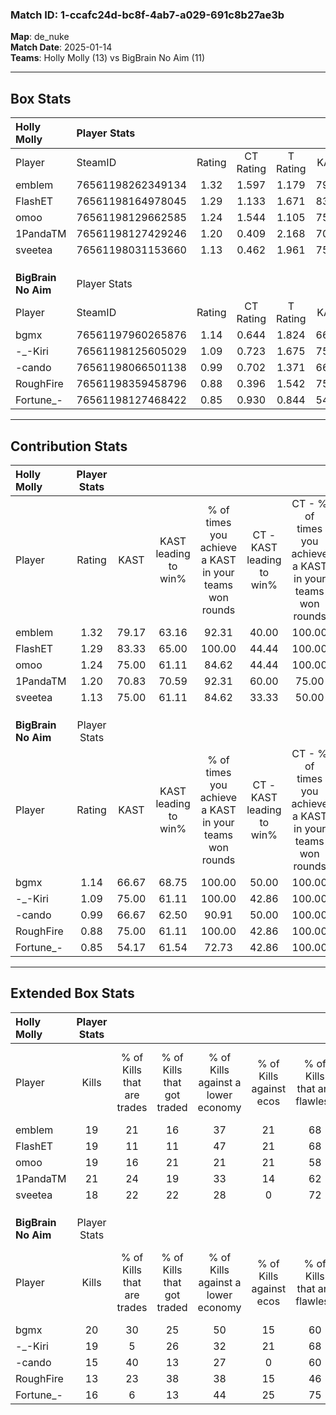 ### Match ID: 1-ccafc24d-bc8f-4ab7-a029-691c8b27ae3b  
**Map**: de_nuke  
**Match Date**: 2025-01-14  
**Teams**: Holly Molly (13) vs BigBrain No Aim (11)  

---  

## Box Stats  

| **Holly Molly**     | Player Stats      |        |           |          |       |      |       |         |        |      |     |
| :- | :- | :-: | :-: | :-: | :-: | :-: | :-: | :-: | :-: | :-: | :-: |
| Player              | SteamID           | Rating | CT Rating | T Rating | KAST  | ADR  | Kills | Assists | Deaths | K/D  | HS% |
| emblem              | 76561198262349134 |  1.32  |   1.597   |  1.179   | 79.17 | 87.4 |  19   |    7    |   14   | 1.36 | 47  |
| FlashET             | 76561198164978045 |  1.29  |   1.133   |  1.671   | 83.33 | 97.5 |  19   |   11    |   19   | 1.00 | 47  |
| omoo                | 76561198129662585 |  1.24  |   1.544   |  1.105   | 75.00 | 92.1 |  19   |    6    |   17   | 1.12 | 47  |
| 1PandaTM            | 76561198127429246 |  1.20  |   0.409   |  2.168   | 70.83 | 78.7 |  21   |    2    |   18   | 1.17 | 33  |
| sveetea             | 76561198031153660 |  1.13  |   0.462   |  1.961   | 75.00 | 62.1 |  18   |    2    |   15   | 1.20 | 33  |
|                     |                   |        |           |          |       |      |       |         |        |      |     |
|                     |                   |        |           |          |       |      |       |         |        |      |     |
|                     |                   |        |           |          |       |      |       |         |        |      |     |
| **BigBrain No Aim** | Player Stats      |        |           |          |       |      |       |         |        |      |     |
| Player              | SteamID           | Rating | CT Rating | T Rating | KAST  | ADR  | Kills | Assists | Deaths | K/D  | HS% |
| bgmx                | 76561197960265876 |  1.14  |   0.644   |  1.824   | 66.67 | 82.2 |  20   |    2    |   18   | 1.11 | 30  |
| -_-Kiri             | 76561198125605029 |  1.09  |   0.723   |  1.675   | 75.00 | 78.6 |  19   |    2    |   21   | 0.90 | 52  |
| -cando              | 76561198066501138 |  0.99  |   0.702   |  1.371   | 66.67 | 78.8 |  15   |    6    |   17   | 0.88 | 66  |
| RoughFire           | 76561198359458796 |  0.88  |   0.396   |  1.542   | 75.00 | 76.5 |  13   |    6    |   21   | 0.62 | 53  |
| Fortune_-           | 76561198127468422 |  0.85  |   0.930   |  0.844   | 54.17 | 69.6 |  16   |    5    |   19   | 0.84 | 31  |
---  

## Contribution Stats  

| **Holly Molly**     | Player Stats |       |                      |                                                        |                           |                                                             |                          |                                                            |
| :- | :-: | :-: | :-: | :-: | :-: | :-: | :-: | :-: |
| Player              |    Rating    | KAST  | KAST leading to win% | % of times you achieve a KAST in your teams won rounds | CT - KAST leading to win% | CT - % of times you achieve a KAST in your teams won rounds | T - KAST leading to win% | T - % of times you achieve a KAST in your teams won rounds |
| emblem              |     1.32     | 79.17 |        63.16         |                         92.31                          |           40.00           |                           100.00                            |          88.89           |                           88.89                            |
| FlashET             |     1.29     | 83.33 |        65.00         |                         100.00                         |           44.44           |                           100.00                            |          81.82           |                           100.00                           |
| omoo                |     1.24     | 75.00 |        61.11         |                         84.62                          |           44.44           |                           100.00                            |          77.78           |                           77.78                            |
| 1PandaTM            |     1.20     | 70.83 |        70.59         |                         92.31                          |           60.00           |                            75.00                            |          75.00           |                           100.00                           |
| sveetea             |     1.13     | 75.00 |        61.11         |                         84.62                          |           33.33           |                            50.00                            |          75.00           |                           100.00                           |
|                     |              |       |                      |                                                        |                           |                                                             |                          |                                                            |
|                     |              |       |                      |                                                        |                           |                                                             |                          |                                                            |
|                     |              |       |                      |                                                        |                           |                                                             |                          |                                                            |
| **BigBrain No Aim** | Player Stats |       |                      |                                                        |                           |                                                             |                          |                                                            |
| Player              |    Rating    | KAST  | KAST leading to win% | % of times you achieve a KAST in your teams won rounds | CT - KAST leading to win% | CT - % of times you achieve a KAST in your teams won rounds | T - KAST leading to win% | T - % of times you achieve a KAST in your teams won rounds |
| bgmx                |     1.14     | 66.67 |        68.75         |                         100.00                         |           50.00           |                           100.00                            |          80.00           |                           100.00                           |
| -_-Kiri             |     1.09     | 75.00 |        61.11         |                         100.00                         |           42.86           |                           100.00                            |          72.73           |                           100.00                           |
| -cando              |     0.99     | 66.67 |        62.50         |                         90.91                          |           50.00           |                           100.00                            |          70.00           |                           87.50                            |
| RoughFire           |     0.88     | 75.00 |        61.11         |                         100.00                         |           42.86           |                           100.00                            |          72.73           |                           100.00                           |
| Fortune_-           |     0.85     | 54.17 |        61.54         |                         72.73                          |           42.86           |                           100.00                            |          83.33           |                           62.50                            |
---  

## Extended Box Stats  

| **Holly Molly**     | Player Stats |                            |                            |                                    |                         |                              |                                 |        |                             |                                     |                          |                               |                            |
| :- | :-: | :-: | :-: | :-: | :-: | :-: | :-: | :-: | :-: | :-: | :-: | :-: | :-: |
| Player              |    Kills     | % of Kills that are trades | % of Kills that got traded | % of Kills against a lower economy | % of Kills against ecos | % of Kills that are flawless | % of Kills that are close duels | Deaths | % of Deaths that get traded | % of Deaths against a lower economy | % of Deaths against ecos | % of Deaths that are flawless | % of Deaths that are close |
| emblem              |      19      |             21             |             16             |                 37                 |           21            |              68              |               11                |   14   |             21              |                 21                  |            0             |              57               |             7              |
| FlashET             |      19      |             11             |             11             |                 47                 |           21            |              68              |               11                |   19   |             26              |                 26                  |            5             |              47               |             11             |
| omoo                |      19      |             16             |             21             |                 21                 |           21            |              58              |                5                |   17   |             24              |                 24                  |            6             |              71               |             12             |
| 1PandaTM            |      21      |             24             |             19             |                 33                 |           14            |              62              |                0                |   18   |             22              |                 11                  |            0             |              72               |             6              |
| sveetea             |      18      |             22             |             22             |                 28                 |            0            |              72              |               11                |   15   |             20              |                 13                  |            0             |              67               |             0              |
|                     |              |                            |                            |                                    |                         |                              |                                 |        |                             |                                     |                          |                               |                            |
|                     |              |                            |                            |                                    |                         |                              |                                 |        |                             |                                     |                          |                               |                            |
|                     |              |                            |                            |                                    |                         |                              |                                 |        |                             |                                     |                          |                               |                            |
| **BigBrain No Aim** | Player Stats |                            |                            |                                    |                         |                              |                                 |        |                             |                                     |                          |                               |                            |
| Player              |    Kills     | % of Kills that are trades | % of Kills that got traded | % of Kills against a lower economy | % of Kills against ecos | % of Kills that are flawless | % of Kills that are close duels | Deaths | % of Deaths that get traded | % of Deaths against a lower economy | % of Deaths against ecos | % of Deaths that are flawless | % of Deaths that are close |
| bgmx                |      20      |             30             |             25             |                 50                 |           15            |              60              |                5                |   18   |             28              |                 22                  |            6             |              78               |             6              |
| -_-Kiri             |      19      |             5              |             26             |                 32                 |           21            |              68              |               16                |   21   |             24              |                 29                  |            10            |              71               |             0              |
| -cando              |      15      |             40             |             13             |                 27                 |            0            |              60              |                0                |   17   |             12              |                 18                  |            6             |              53               |             6              |
| RoughFire           |      13      |             23             |             38             |                 38                 |           15            |              46              |                0                |   21   |             19              |                 29                  |            10            |              62               |             14             |
| Fortune_-           |      16      |             6              |             13             |                 44                 |           25            |              75              |               13                |   19   |              5              |                 26                  |            5             |              68               |             11             |
